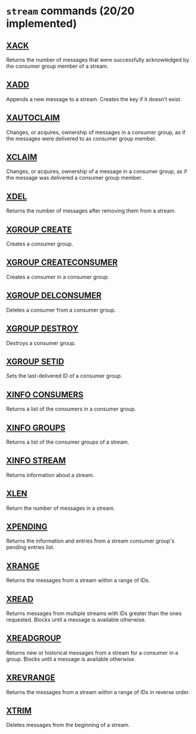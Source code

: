 # `stream` commands (20/20 implemented)

## [XACK](https://redis.io/commands/xack/)

Returns the number of messages that were successfully acknowledged by the consumer group member of a stream.

## [XADD](https://redis.io/commands/xadd/)

Appends a new message to a stream. Creates the key if it doesn't exist.

## [XAUTOCLAIM](https://redis.io/commands/xautoclaim/)

Changes, or acquires, ownership of messages in a consumer group, as if the messages were delivered to as consumer group member.

## [XCLAIM](https://redis.io/commands/xclaim/)

Changes, or acquires, ownership of a message in a consumer group, as if the message was delivered a consumer group member.

## [XDEL](https://redis.io/commands/xdel/)

Returns the number of messages after removing them from a stream.

## [XGROUP CREATE](https://redis.io/commands/xgroup-create/)

Creates a consumer group.

## [XGROUP CREATECONSUMER](https://redis.io/commands/xgroup-createconsumer/)

Creates a consumer in a consumer group.

## [XGROUP DELCONSUMER](https://redis.io/commands/xgroup-delconsumer/)

Deletes a consumer from a consumer group.

## [XGROUP DESTROY](https://redis.io/commands/xgroup-destroy/)

Destroys a consumer group.

## [XGROUP SETID](https://redis.io/commands/xgroup-setid/)

Sets the last-delivered ID of a consumer group.

## [XINFO CONSUMERS](https://redis.io/commands/xinfo-consumers/)

Returns a list of the consumers in a consumer group.

## [XINFO GROUPS](https://redis.io/commands/xinfo-groups/)

Returns a list of the consumer groups of a stream.

## [XINFO STREAM](https://redis.io/commands/xinfo-stream/)

Returns information about a stream.

## [XLEN](https://redis.io/commands/xlen/)

Return the number of messages in a stream.

## [XPENDING](https://redis.io/commands/xpending/)

Returns the information and entries from a stream consumer group's pending entries list.

## [XRANGE](https://redis.io/commands/xrange/)

Returns the messages from a stream within a range of IDs.

## [XREAD](https://redis.io/commands/xread/)

Returns messages from multiple streams with IDs greater than the ones requested. Blocks until a message is available otherwise.

## [XREADGROUP](https://redis.io/commands/xreadgroup/)

Returns new or historical messages from a stream for a consumer in a group. Blocks until a message is available otherwise.

## [XREVRANGE](https://redis.io/commands/xrevrange/)

Returns the messages from a stream within a range of IDs in reverse order.

## [XTRIM](https://redis.io/commands/xtrim/)

Deletes messages from the beginning of a stream.



